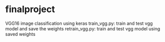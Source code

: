 # finalproject
VGG16 image classification using keras
train_vgg.py: train and test vgg model and save the weights
retrain_vgg.py: train and test vgg model using saved weights
